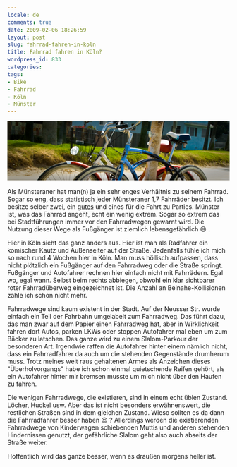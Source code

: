 ```yaml
---
locale: de
comments: true
date: 2009-02-06 18:26:59
layout: post
slug: fahrrad-fahren-in-koln
title: Fahrrad fahren in Köln?
wordpress_id: 833
categories:
tags:
- Bike
- Fahrrad
- Köln
- Münster
---
```


[![Cruiser Bikes in Los Angeles](/images/2009-02-06-fahrrad-fahren-in-koln/fahrrad.jpg)](http://flickr.com/photos/wannawork/2833317307/)

Als Münsteraner hat man(n) ja ein sehr enges Verhältnis zu seinem Fahrrad.
Sogar so eng, dass statistisch jeder Münsteraner 1,7 Fahrräder besitzt. Ich
besitze selber zwei, ein
[gutes](http://blog.wannawork.de/2006/05/14/stevens_jazz_gents/) und eines für
die Fahrt zu Parties. Münster ist, was das Fahrrad angeht, echt ein wenig
extrem. Sogar so extrem das bei Stadtführungen immer vor den Fahrradwegen
gewarnt wird. Die Nutzung dieser Wege als Fußgänger ist ziemlich
lebensgefährlich :smile: .

Hier in Köln sieht das ganz anders aus. Hier ist man als Radfahrer ein
komischer Kautz und Außenseiter auf der Straße. Jedenfalls fühle ich mich so
nach rund 4 Wochen hier in Köln. Man muss höllisch aufpassen, dass nicht
plötzlich ein Fußgänger auf den Fahrradweg oder die Straße springt. Fußgänger
und Autofahrer rechnen hier einfach nicht mit Fahrrädern. Egal wo, egal wann.
Selbst beim rechts abbiegen, obwohl ein klar sichtbarer roter Fahrradüberweg
eingezeichnet ist. Die Anzahl an Beinahe-Kollisionen zähle ich schon nicht
mehr.

Fahrradwege sind kaum existent in der Stadt. Auf der Neusser Str. wurde einfach
ein Teil der Fahrbahn umgelabelt zum Fahrradweg. Das führt dazu, das man zwar
auf dem Papier einen Fahrradweg hat, aber in Wirklichkeit fahren dort Autos,
parken LKWs oder stoppen Autofahrer mal eben um zum Bäcker zu latschen. Das
ganze wird zu einem Slalom-Parkour der besonderen Art. Irgendwie raffen die
Autofahrer hinter einem nämlich nicht, dass ein Fahrradfahrer da auch um die
stehenden Gegenstände drumherum muss. Trotz meines weit raus gehaltenen Armes
als Anzeichen dieses "Überholvorgangs" habe ich schon einmal quietschende
Reifen gehört, als ein Autofahrer hinter mir bremsen musste um mich nicht über
den Haufen zu fahren.

Die wenigen Fahrradwege, die existieren, sind in einem echt üblen Zustand.
Löcher, Huckel usw. Aber das ist nicht besonders erwähnenswert, die restlichen
Straßen sind in dem gleichen Zustand. Wieso sollten es da dann die
Fahrradfahrer besser haben :wink: ? Allerdings werden die existierenden Fahrradwege
von Kinderwagen schiebenden Muttis und anderen stehenden Hindernissen genutzt,
der gefährliche Slalom geht also auch abseits der Straße weiter.

Hoffentlich wird das ganze besser, wenn es draußen morgens heller ist.
